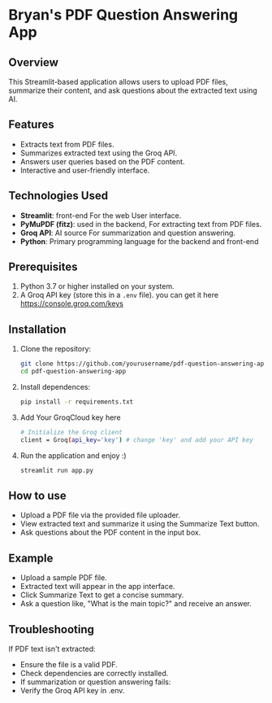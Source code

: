 # Bryan's PDF Question Answering App

## Overview
This Streamlit-based application allows users to upload PDF files, summarize their content, and ask questions about the extracted text using AI.

## Features
- Extracts text from PDF files.
- Summarizes extracted text using the Groq API.
- Answers user queries based on the PDF content.
- Interactive and user-friendly interface.

## Technologies Used
- **Streamlit**: front-end For the web User interface.
- **PyMuPDF (fitz)**: used in the backend, For extracting text from PDF files.
- **Groq API**: AI source For summarization and question answering.
- **Python**: Primary programming language for the backend and front-end

## Prerequisites
1. Python 3.7 or higher installed on your system.
2. A Groq API key (store this in a `.env` file). you can get it here https://console.groq.com/keys

## Installation

1. Clone the repository:
   ```bash
   git clone https://github.com/yourusername/pdf-question-answering-app.git
   cd pdf-question-answering-app
    ```
2. Install dependences:
    ```bash
    pip install -r requirements.txt
    ```
3. Add Your GroqCloud key here
    ```bash
    # Initialize the Groq client
    client = Groq(api_key='key') # change 'key' and add your API key 
    ```
4. Run the application and enjoy :)
    ```bash
    streamlit run app.py
    ```
## How to use
- Upload a PDF file via the provided file uploader.
- View extracted text and summarize it using the Summarize Text button.
- Ask questions about the PDF content in the input box.

## Example
- Upload a sample PDF file.
- Extracted text will appear in the app interface.
- Click Summarize Text to get a concise summary.
- Ask a question like, "What is the main topic?" and receive an answer.

## Troubleshooting
If PDF text isn't extracted:
- Ensure the file is a valid PDF.
- Check dependencies are correctly installed.
- If summarization or question answering fails:
- Verify the Groq API key in .env.
